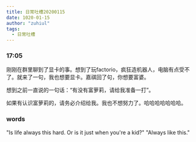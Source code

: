 ```yaml
---
title: 日常吐槽20200115
date: 1020-01-15
author: "zuhiul"
tags:
  - 日常吐槽
---
```


### 17:05

刚刚在群里聊到了显卡的事。想到了玩factorio，疯狂造机器人，电脑有点受不了。就来了一句，我也想要显卡。嘉祺回了句，你想要富婆。

想到之前一直说的一句话：“有没有富萝莉，请给我准备一打”。

如果有认识富萝莉的，请务必介绍给我。我也不想努力了。哈哈哈哈哈哈哈。

### words

"Is life always this hard. Or is it just when you're a kid?"
"Always like this."
